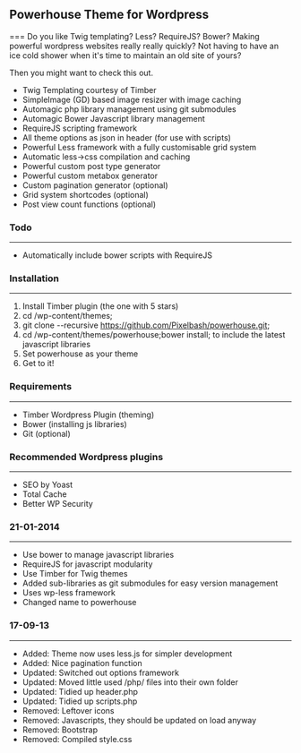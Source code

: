 ## Powerhouse Theme for Wordpress
===
Do you like Twig templating? Less? RequireJS? Bower? Making powerful wordpress websites really really quickly? Not having to have an ice cold shower when it's time to maintain an old site of yours?

Then you might want to check this out.

- Twig Templating courtesy of Timber
- SimpleImage (GD) based image resizer with image caching
- Automagic php library management using git submodules
- Automagic Bower Javascript library management
- RequireJS scripting framework
- All theme options as json in header (for use with scripts)
- Powerful Less framework with a fully customisable grid system
- Automatic less->css compilation and caching
- Powerful custom post type generator
- Powerful custom metabox generator
- Custom pagination generator (optional)
- Grid system shortcodes (optional)
- Post view count functions (optional)


### Todo
----
- Automatically include bower scripts with RequireJS


### Installation
----
1. Install Timber plugin (the one with 5 stars)
2. cd /wp-content/themes;
3. git clone --recursive https://github.com/Pixelbash/powerhouse.git;
4. cd /wp-content/themes/powerhouse;bower install; to include the latest javascript libraries
5. Set powerhouse as your theme
6. Get to it!


### Requirements
----
- Timber Wordpress Plugin (theming)
- Bower (installing js libraries)
- Git   (optional)


### Recommended Wordpress plugins
----
- SEO by Yoast
- Total Cache
- Better WP Security


### 21-01-2014
----
- Use bower to manage javascript libraries
- RequireJS for javascript modularity
- Use Timber for Twig themes
- Added sub-libraries as git submodules for easy version management
- Uses wp-less framework
- Changed name to powerhouse

	
### 17-09-13
----
- Added: Theme now uses less.js for simpler development
- Added: Nice pagination function
- Updated: Switched out options framework
- Updated: Moved little used /php/ files into their own folder
- Updated: Tidied up header.php
- Updated: Tidied up scripts.php
- Removed: Leftover icons
- Removed: Javascripts, they should be updated on load anyway
- Removed: Bootstrap
- Removed: Compiled style.css
